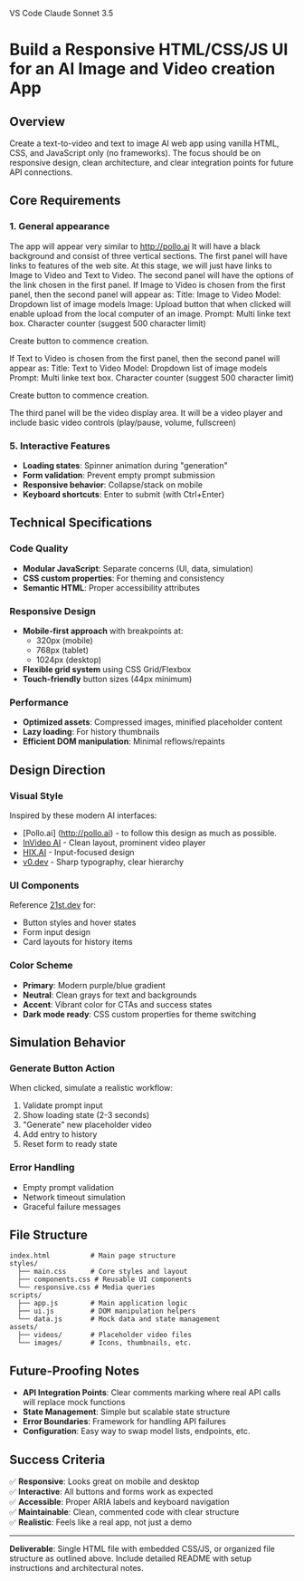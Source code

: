 VS Code Claude Sonnet 3.5


# Build a Responsive HTML/CSS/JS UI for an AI Image and Video creation App

## Overview
Create a text-to-video and text to image AI web app using vanilla HTML, CSS, and JavaScript only (no frameworks). The focus should be on responsive design, clean architecture, and clear integration points for future API connections.

## Core Requirements

### 1. General appearance
The app will appear very similar to http://pollo.ai 
It will have a black background and consist of three vertical sections.
The first panel will have links to features of the web site.  At this stage, we will just have links to Image to Video and Text to Video.
The second panel will have the options of the link chosen in the first panel.
If Image to Video is chosen from the first panel, then the second panel will appear as:
Title: Image to Video
Model: Dropdown list of image models
Image: Upload button that when clicked will enable upload from the local computer of an image.
Prompt: Multi linke text box.  Character counter (suggest 500 character limit)

Create button to commence creation.

If Text to Video is chosen from the first panel, then the second panel will appear as:
Title: Text to Video
Model: Dropdown list of image models
Prompt: Multi linke text box.  Character counter (suggest 500 character limit)

Create button to commence creation.

The third panel will be the video display area.
It will be a video player and include basic video controls (play/pause, volume, fullscreen)


### 5. Interactive Features
- **Loading states**: Spinner animation during "generation"
- **Form validation**: Prevent empty prompt submission
- **Responsive behavior**: Collapse/stack on mobile
- **Keyboard shortcuts**: Enter to submit (with Ctrl+Enter)

## Technical Specifications

### Code Quality
- **Modular JavaScript**: Separate concerns (UI, data, simulation)
- **CSS custom properties**: For theming and consistency
- **Semantic HTML**: Proper accessibility attributes

### Responsive Design
- **Mobile-first approach** with breakpoints at:
  - 320px (mobile)
  - 768px (tablet) 
  - 1024px (desktop)
- **Flexible grid system** using CSS Grid/Flexbox
- **Touch-friendly** button sizes (44px minimum)

### Performance
- **Optimized assets**: Compressed images, minified placeholder content
- **Lazy loading**: For history thumbnails
- **Efficient DOM manipulation**: Minimal reflows/repaints

## Design Direction

### Visual Style
Inspired by these modern AI interfaces:
- [Pollo.ai] (http://pollo.ai) - to follow this design as much as possible.
- [InVideo AI](https://ai.invideo.io/) - Clean layout, prominent video player
- [HIX.AI](https://hix.ai/text-to-video) - Input-focused design
- [v0.dev](https://v0.dev/) - Sharp typography, clear hierarchy

### UI Components
Reference [21st.dev](https://21st.dev/) for:
- Button styles and hover states
- Form input design
- Card layouts for history items

### Color Scheme
- **Primary**: Modern purple/blue gradient
- **Neutral**: Clean grays for text and backgrounds  
- **Accent**: Vibrant color for CTAs and success states
- **Dark mode ready**: CSS custom properties for theme switching

## Simulation Behavior

### Generate Button Action
When clicked, simulate a realistic workflow:
1. Validate prompt input
2. Show loading state (2-3 seconds)
3. "Generate" new placeholder video
4. Add entry to history
5. Reset form to ready state

### Error Handling
- Empty prompt validation
- Network timeout simulation
- Graceful failure messages

## File Structure
```
index.html          # Main page structure
styles/
  ├── main.css      # Core styles and layout
  ├── components.css # Reusable UI components
  └── responsive.css # Media queries
scripts/
  ├── app.js        # Main application logic
  ├── ui.js         # DOM manipulation helpers
  └── data.js       # Mock data and state management
assets/
  ├── videos/       # Placeholder video files
  └── images/       # Icons, thumbnails, etc.
```

## Future-Proofing Notes
- **API Integration Points**: Clear comments marking where real API calls will replace mock functions
- **State Management**: Simple but scalable state structure
- **Error Boundaries**: Framework for handling API failures
- **Configuration**: Easy way to swap model lists, endpoints, etc.

## Success Criteria
✅ **Responsive**: Looks great on mobile and desktop  
✅ **Interactive**: All buttons and forms work as expected  
✅ **Accessible**: Proper ARIA labels and keyboard navigation  
✅ **Maintainable**: Clean, commented code with clear structure  
✅ **Realistic**: Feels like a real app, not just a demo

---

**Deliverable**: Single HTML file with embedded CSS/JS, or organized file structure as outlined above. Include detailed README with setup instructions and architectural notes.